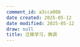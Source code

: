 ```yaml
---
comment_id: a3cca008
date created: 2025-05-12
date modified: 2025-05-12
draw: null
title: 迁移学习，微调
---
```

